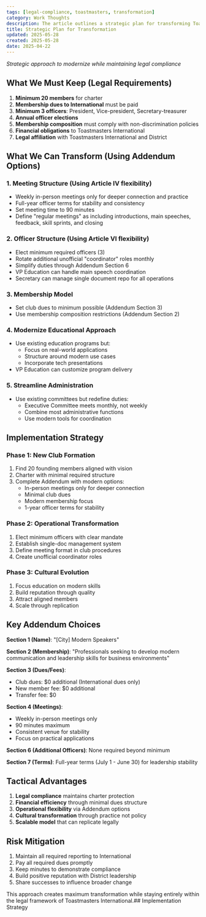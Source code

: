 ```yaml
---
tags: [legal-compliance, toastmasters, transformation]
category: Work Thoughts
description: The article outlines a strategic plan for transforming Toastmasters clubs while ensuring legal compliance. Key areas of transformation include modernizing meeting and officer structures, adopting a modern membership model, and streamlining administrative processes, with a focus on practical skills and scalable operations.
title: Strategic Plan for Transformation
updated: 2025-05-28
created: 2025-05-28
date: 2025-04-22
---
```


_Strategic approach to modernize while maintaining legal compliance_

## What We Must Keep (Legal Requirements)

1. **Minimum 20 members** for charter
2. **Membership dues to International** must be paid
3. **Minimum 3 officers**: President, Vice-president, Secretary-treasurer
4. **Annual officer elections**
5. **Membership composition** must comply with non-discrimination policies
6. **Financial obligations** to Toastmasters International
7. **Legal affiliation** with Toastmasters International and District

## What We Can Transform (Using Addendum Options)

### 1. Meeting Structure (Using Article IV flexibility)

- Weekly in-person meetings only for deeper connection and practice
- Full-year officer terms for stability and consistency
- Set meeting time to 90 minutes
- Define "regular meetings" as including introductions, main speeches, feedback, skill sprints, and closing

### 2. Officer Structure (Using Article VI flexibility)

- Elect minimum required officers (3)
- Rotate additional unofficial "coordinator" roles monthly
- Simplify duties through Addendum Section 6
- VP Education can handle main speech coordination
- Secretary can manage single document repo for all operations

### 3. Membership Model

- Set club dues to minimum possible (Addendum Section 3)
- Use membership composition restrictions (Addendum Section 2)

### 4. Modernize Educational Approach

- Use existing education programs but:
  - Focus on real-world applications
  - Structure around modern use cases
  - Incorporate tech presentations
- VP Education can customize program delivery

### 5. Streamline Administration

- Use existing committees but redefine duties:
  - Executive Committee meets monthly, not weekly
  - Combine most administrative functions
  - Use modern tools for coordination

## Implementation Strategy

### Phase 1: New Club Formation

1. Find 20 founding members aligned with vision
2. Charter with minimal required structure
3. Complete Addendum with modern options:
   - In-person meetings only for deeper connection
   - Minimal club dues
   - Modern membership focus
   - 1-year officer terms for stability

### Phase 2: Operational Transformation

1. Elect minimum officers with clear mandate
2. Establish single-doc management system
3. Define meeting format in club procedures
4. Create unofficial coordinator roles

### Phase 3: Cultural Evolution

1. Focus education on modern skills
2. Build reputation through quality
3. Attract aligned members
4. Scale through replication

## Key Addendum Choices

**Section 1 (Name)**: "\[City\] Modern Speakers"

**Section 2 (Membership)**:
"Professionals seeking to develop modern communication and leadership skills for business environments"

**Section 3 (Dues/Fees)**:

- Club dues: $0 additional (International dues only)
- New member fee: $0 additional
- Transfer fee: $0

**Section 4 (Meetings)**:

- Weekly in-person meetings only
- 90 minutes maximum
- Consistent venue for stability
- Focus on practical applications

**Section 6 (Additional Officers)**:
None required beyond minimum

**Section 7 (Terms)**:
Full-year terms (July 1 - June 30) for leadership stability

## Tactical Advantages

1. **Legal compliance** maintains charter protection
2. **Financial efficiency** through minimal dues structure
3. **Operational flexibility** via Addendum options
4. **Cultural transformation** through practice not policy
5. **Scalable model** that can replicate legally

## Risk Mitigation

1. Maintain all required reporting to International
2. Pay all required dues promptly
3. Keep minutes to demonstrate compliance
4. Build positive reputation with District leadership
5. Share successes to influence broader change

This approach creates maximum transformation while staying entirely within the legal framework of Toastmasters International.## Implementation Strategy
